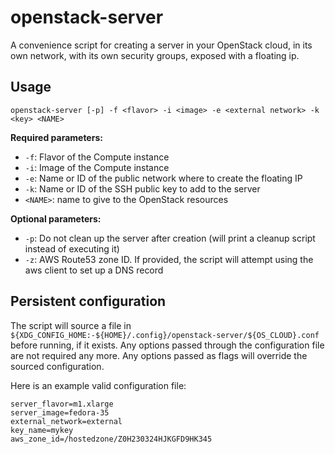 # openstack-server

A convenience script for creating a server in your OpenStack cloud, in its own
network, with its own security groups, exposed with a floating ip.

## Usage

```shell
openstack-server [-p] -f <flavor> -i <image> -e <external network> -k <key> <NAME>
```

**Required parameters:**

* `-f`: Flavor of the Compute instance
* `-i`: Image of the Compute instance
* `-e`: Name or ID of the public network where to create the floating IP
* `-k`: Name or ID of the SSH public key to add to the server
* `<NAME>`: name to give to the OpenStack resources

**Optional parameters:**

* `-p`: Do not clean up the server after creation (will print a cleanup script instead of executing it)
* `-z`: AWS Route53 zone ID. If provided, the script will attempt using the aws client to set up a DNS record

## Persistent configuration

The script will source a file in `${XDG_CONFIG_HOME:-${HOME}/.config}/openstack-server/${OS_CLOUD}.conf` before running, if it exists.
Any options passed through the configuration file are not required any more. Any options passed as flags will override the sourced configuration.

Here is an example valid configuration file:

```plaintext
server_flavor=m1.xlarge
server_image=fedora-35
external_network=external
key_name=mykey
aws_zone_id=/hostedzone/Z0H230324HJKGFD9HK345
```
